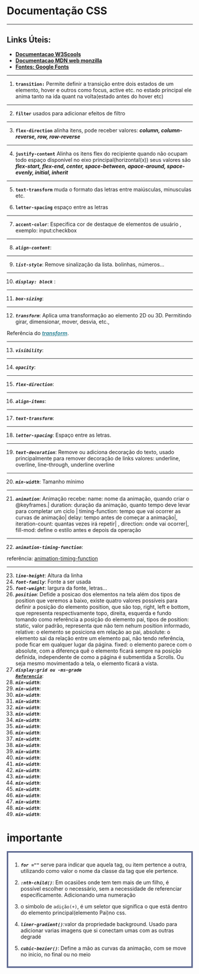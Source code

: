 # Documentação CSS
<hr/>
<h2>Links Úteis:</h2>
<ul>
<li><strong><a href="https://www.w3schools.com/cssref/">Documentacao W3Scools</a></strong></li>
<li><strong><a href="https://developer.mozilla.org/pt-BR/">Documentacao MDN web monzilla</a></strong></li>
<li><strong><a href="https://fonts.google.com/">Fontes: Google Fonts</a></strong></li>

</ul>
<hr/>


1. <strong><code>transition:</code></strong> Permite definir a transição entre dois estados de um elemento, hover e outros como focus, active etc. no estado principal ele anima tanto na ida quant na volta(estado antes do hover etc)
___
2. <strong><code>filter</code></strong> usados para adicionar efeitos de filtro
___
3. **`flex-direction`** alinha itens, pode receber valores: <strong><em>column, column-reverse, row, row-reverse</em></strong>
___
4. <strong><code>justify-content</code></strong> Alinha os itens flex do recipiente quando não ocupam todo espaço disponível no eixo principal(horizontal(x)) seus valores são <strong><em>flex-start, flex-end, center, space-between, apace-around, space-evenly, initial, inherit</em></strong>
<hr/>

5. <strong><code>text-transform</code></strong> muda o formato das letras entre maiúsculas, minusculas etc.

6. <strong><code>letter-spacing</code></strong> espaço entre as letras

___
7. <strong><code>accent-color</code></strong>: Especifica cor de destaque de elementos de usuário , exemplo: input:checkbox
___
8. <strong><em><code>align-content</code></em></strong>: 
___
9. <strong><em><code>list-style</code></em></strong>: Remove sinalização da lista. bolinhas, números...
___
10. <strong><em><code>display: block</code></em></strong> :
___
11.  <strong><em><code>box-sizing</code></em></strong>:
___
12.  <strong><em><code>transform</code></em></strong>: Aplica uma transformação ao elemento 2D ou 3D. Permitindo girar, dimensionar, mover, desvia, etc.,

Referência do <strong><a href="https://www.w3schools.com/csSref/playdemo.asp?filename=playcss_transform" style="color:#389;"><em>transform</em></a></strong>. 
___
13. <strong><em><code>visibility</code></em></strong>:
___
14. <strong><em><code>opacity</code></em></strong>:
___
15. <strong><em><code>flex-direction</code></em></strong>:  
___
16. <strong><em><code>align-items</code></em></strong>: 
___
17. <strong><em><code>text-transform</code></em></strong>: 
___
18. <strong><em><code>letter-spacing</code></em></strong>: Espaço entre as letras.
___
19. <strong><em><code>text-decoration</code></em></strong>: Remove ou adiciona decoração do texto, usado principalmente para remover decoração de links valores: underline, overline, line-through, underline overline
___
20. <strong><em><code>min-width</code></em></strong>: Tamanho mínimo
____
21. <strong><em><code>animation</code></em></strong>: Animação recebe: name: nome da animação, quando criar o @keyframes.| duration: duração da animação, quanto tempo deve levar para completar um ciclo | timing-function: tempo que vai ocorrer as curvas de animação| delay: tempo antes de começar a animação|, iteration-count: quantas vezes irá repetir| , direction: onde vai ocorrer|, fill-mod: define o estilo antes e depois da operação
___

22. <strong><em><code>animation-timing-function</code></em></strong>: 

referência: <a href="https://www.w3schools.com/cssref/css3_pr_animation-timing-function.asp">animation-timing-function</a>
___
23. <strong><em><code>line-height</code></em></strong>: Altura da linha
24. <strong><em><code>font-family</code></em></strong>: Fonte a ser usada
25. <strong><em><code>font-weight</code></em></strong>: largura da fonte, letras...
26. <strong><em><code>position</code></em></strong>:  Defide a posicao dos elementos na tela além dos tipos de position que veremos a baixo, existe quatro valores possíveis para definir a posição do elemento position, que são top, right, left e bottom, que representa respectivamente topo, direita, esquerda e fundo tomando como referência a posição do elemento pai,  tipos de position: static, valor padrão, representa que não tem nehum position informado, relative: o elemento se posiciona em relação ao pai, absolute: o elemento sai da relação entre um elemento pai, não tendo referência, pode ficar em qualquer lugar da página. fixed: o elemento parece com o absolute, com a diferença quê o elemento ficará sempre na posição definida, independente de como a página é submentida a Scrolls. Ou seja mesmo movimentado a tela, o elemento ficará a vista.
27. <strong><em><code>display:grid ou -ms-grade <a href="https://www.devmedia.com.br/entendendo-o-gridsystem-em-css3/27721">Referencia</a></code></em></strong>: 
28. <strong><em><code>min-width</code></em></strong>: 
29. <strong><em><code>min-width</code></em></strong>: 
30. <strong><em><code>min-width</code></em></strong>: 
31. <strong><em><code>min-width</code></em></strong>: 
32. <strong><em><code>min-width</code></em></strong>: 
33. <strong><em><code>min-width</code></em></strong>: 
34. <strong><em><code>min-width</code></em></strong>: 
35. <strong><em><code>min-width</code></em></strong>: 
36. <strong><em><code>min-width</code></em></strong>: 
37. <strong><em><code>min-width</code></em></strong>: 
38. <strong><em><code>min-width</code></em></strong>: 
39. <strong><em><code>min-width</code></em></strong>: 
40. <strong><em><code>min-width</code></em></strong>: 
41. <strong><em><code>min-width</code></em></strong>: 
42. <strong><em><code>min-width</code></em></strong>: 
43. <strong><em><code>min-width</code></em></strong>: 
44. <strong><em><code>min-width</code></em></strong>: 
45. <strong><em><code>min-width</code></em></strong>: 
46. <strong><em><code>min-width</code></em></strong>: 
47. <strong><em><code>min-width</code></em></strong>: 
48. <strong><em><code>min-width</code></em></strong>: 
49. <strong><em><code>min-width</code></em></strong>: 








# importante
<div style=" padding:10px;
border:solid 4px #5c6790 ">


1. <strong><em><code>for =""</code></em></strong> serve para indicar que aquela tag, ou item pertence a outra, utilizando como valor o nome da classe da tag que ele pertence.

2.  <strong><em><code>:nth-child()</code></em></strong>: Em ocasiões onde tem tem mais de um filho, é possível escolher o necessário, sem a necessidade de referenciar especificamente. Adicionando uma numeração

3. o simbolo de <code>adição(+)</code>, é um seletor que significa o que está dentro do elemento principal(elemento Pai)no css.

4. <strong><em><code>liner-gradient()</code></em></strong>:valor da propriedade background. Usado para adicionar varias imagens que si conectam umas com as outras degradé 

5. <strong><em><code>cubic-bezier()</code></em></strong>: Define a mão as curvas da animação, com se move no inicio, no final ou no meio

</div>
